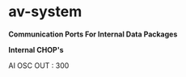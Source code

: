 # av-system

**Communication Ports For Internal Data Packages**

**Internal CHOP's**

AI OSC OUT : 300
